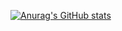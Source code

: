 [![Anurag's GitHub stats](https://github-readme-stats.vercel.app/api?username=Shulu-Chen&count_private=true&show_icons=true)](https://github.com/Shulu-Chen)
